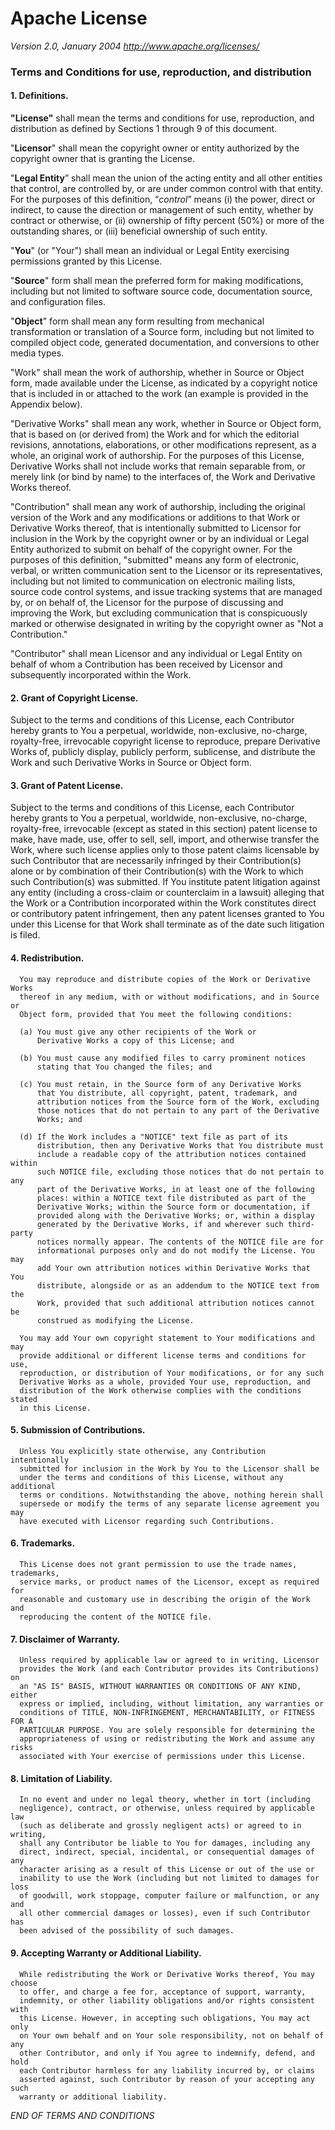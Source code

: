 
Apache License
==============
_Version 2.0, January 2004_
_<http://www.apache.org/licenses/>_

### Terms and Conditions for use, reproduction, and distribution

#### 1. Definitions.

**"License"** shall mean the terms and conditions for use, reproduction, and
distribution as defined by Sections 1 through 9 of this document.

"**Licensor**" shall mean the copyright owner or entity authorized by the
copyright owner that is granting the License.

"**Legal Entity**” shall mean the union of the acting entity and all other
entities that control, are controlled by, or are under common control with
that entity. For the purposes of this definition, “*control*” means (i)
the power, direct or indirect, to cause the direction or management of
such entity, whether by contract or otherwise, or (ii) ownership of fifty
percent (50%) or more of the outstanding shares, or (iii) beneficial
ownership of such entity.

"**You**" (or "Your") shall mean an individual or Legal Entity exercising
permissions granted by this License.

"**Source**" form shall mean the preferred form for making modifications,
including but not limited to software source code, documentation source,
and configuration files.

"**Object**" form shall mean any form resulting from mechanical
transformation or translation of a Source form, including but not
limited to compiled object code, generated documentation, and
conversions to other media types.

"Work" shall mean the work of authorship, whether in Source or Object
form, made available under the License, as indicated by a copyright
notice that is included in or attached to the work (an example is
provided in the Appendix below).

"Derivative Works" shall mean any work, whether in Source or Object
form, that is based on (or derived from) the Work and for which the
editorial revisions, annotations, elaborations, or other modifications
represent, as a whole, an original work of authorship. For the purposes
of this License, Derivative Works shall not include works that remain
separable from, or merely link (or bind by name) to the interfaces of,
the Work and Derivative Works thereof.

"Contribution" shall mean any work of authorship, including the original
version of the Work and any modifications or additions to that Work or
Derivative Works thereof, that is intentionally submitted to Licensor
for inclusion in the Work by the copyright owner or by an individual or
Legal Entity authorized to submit on behalf of the copyright owner. For
the purposes of this definition, "submitted" means any form of
electronic, verbal, or written communication sent to the Licensor or its
representatives, including but not limited to communication on
electronic mailing lists, source code control systems, and issue
tracking systems that are managed by, or on behalf of, the Licensor for
the purpose of discussing and improving the Work, but excluding
communication that is conspicuously marked or otherwise designated in
writing by the copyright owner as "Not a Contribution."

"Contributor" shall mean Licensor and any individual or Legal Entity on
behalf of whom a Contribution has been received by Licensor and
subsequently incorporated within the Work.

#### 2. Grant of Copyright License. 
   
Subject to the terms and conditions of this License, each Contributor hereby
grants to You a perpetual, worldwide, non-exclusive, no-charge,
royalty-free, irrevocable copyright license to reproduce, prepare
Derivative Works of, publicly display, publicly perform, sublicense, and
distribute the Work and such Derivative Works in Source or Object form.

#### 3. Grant of Patent License. 
Subject to the terms and conditions of this License, each Contributor
hereby grants to You a perpetual, worldwide, non-exclusive, no-charge,
royalty-free, irrevocable (except as stated in this section) patent
license to make, have made, use, offer to sell, sell, import, and
otherwise transfer the Work, where such license applies only to those
patent claims licensable by such Contributor that are necessarily
infringed by their Contribution(s) alone or by combination of their
Contribution(s) with the Work to which such Contribution(s) was
submitted. If You institute patent litigation against any entity
(including a cross-claim or counterclaim in a lawsuit) alleging that the
Work or a Contribution incorporated within the Work constitutes direct
or contributory patent infringement, then any patent licenses granted to
You under this License for that Work shall terminate as of the date such
litigation is filed.

   #### 4. Redistribution. 
      You may reproduce and distribute copies of the Work or Derivative Works
      thereof in any medium, with or without modifications, and in Source or
      Object form, provided that You meet the following conditions:

      (a) You must give any other recipients of the Work or
          Derivative Works a copy of this License; and

      (b) You must cause any modified files to carry prominent notices
          stating that You changed the files; and

      (c) You must retain, in the Source form of any Derivative Works
          that You distribute, all copyright, patent, trademark, and
          attribution notices from the Source form of the Work, excluding
          those notices that do not pertain to any part of the Derivative
          Works; and

      (d) If the Work includes a "NOTICE" text file as part of its
          distribution, then any Derivative Works that You distribute must
          include a readable copy of the attribution notices contained within
          such NOTICE file, excluding those notices that do not pertain to any
          part of the Derivative Works, in at least one of the following
          places: within a NOTICE text file distributed as part of the
          Derivative Works; within the Source form or documentation, if
          provided along with the Derivative Works; or, within a display
          generated by the Derivative Works, if and wherever such third-party
          notices normally appear. The contents of the NOTICE file are for
          informational purposes only and do not modify the License. You may
          add Your own attribution notices within Derivative Works that You
          distribute, alongside or as an addendum to the NOTICE text from the
          Work, provided that such additional attribution notices cannot be
          construed as modifying the License.

      You may add Your own copyright statement to Your modifications and may
      provide additional or different license terms and conditions for use,
      reproduction, or distribution of Your modifications, or for any such
      Derivative Works as a whole, provided Your use, reproduction, and
      distribution of the Work otherwise complies with the conditions stated
      in this License.

   #### 5. Submission of Contributions. 
      Unless You explicitly state otherwise, any Contribution intentionally
      submitted for inclusion in the Work by You to the Licensor shall be
      under the terms and conditions of this License, without any additional
      terms or conditions. Notwithstanding the above, nothing herein shall
      supersede or modify the terms of any separate license agreement you may
      have executed with Licensor regarding such Contributions.

   #### 6. Trademarks.
      This License does not grant permission to use the trade names, trademarks,
      service marks, or product names of the Licensor, except as required for
      reasonable and customary use in describing the origin of the Work and
      reproducing the content of the NOTICE file.

   #### 7. Disclaimer of Warranty. 
      Unless required by applicable law or agreed to in writing, Licensor
      provides the Work (and each Contributor provides its Contributions) on
      an "AS IS" BASIS, WITHOUT WARRANTIES OR CONDITIONS OF ANY KIND, either
      express or implied, including, without limitation, any warranties or
      conditions of TITLE, NON-INFRINGEMENT, MERCHANTABILITY, or FITNESS FOR A
      PARTICULAR PURPOSE. You are solely responsible for determining the
      appropriateness of using or redistributing the Work and assume any risks
      associated with Your exercise of permissions under this License.

   #### 8. Limitation of Liability. 
      In no event and under no legal theory, whether in tort (including
      negligence), contract, or otherwise, unless required by applicable law
      (such as deliberate and grossly negligent acts) or agreed to in writing,
      shall any Contributor be liable to You for damages, including any
      direct, indirect, special, incidental, or consequential damages of any
      character arising as a result of this License or out of the use or
      inability to use the Work (including but not limited to damages for loss
      of goodwill, work stoppage, computer failure or malfunction, or any and
      all other commercial damages or losses), even if such Contributor has
      been advised of the possibility of such damages.

   #### 9. Accepting Warranty or Additional Liability. 
      While redistributing the Work or Derivative Works thereof, You may choose
      to offer, and charge a fee for, acceptance of support, warranty,
      indemnity, or other liability obligations and/or rights consistent with
      this License. However, in accepting such obligations, You may act only
      on Your own behalf and on Your sole responsibility, not on behalf of any
      other Contributor, and only if You agree to indemnify, defend, and hold
      each Contributor harmless for any liability incurred by, or claims
      asserted against, such Contributor by reason of your accepting any such
      warranty or additional liability.

   _END OF TERMS AND CONDITIONS_
